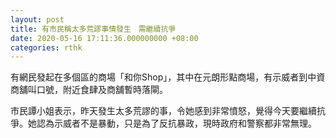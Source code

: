 ```yaml
---
layout: post
title: 有市民稱太多荒謬事情發生　需繼續抗爭
date: 2020-05-16 17:11:36.000000000 +08:00
categories: rthk
---
```


有網民發起在多個區的商場「和你Shop」，其中在元朗形點商場，有示威者到中資商舖叫口號，附近食肆及商舖暫時落閘。

市民譚小姐表示，昨天發生太多荒謬的事，令她感到非常憤怒，覺得今天要繼續抗爭。她認為示威者不是暴動，只是為了反抗暴政，現時政府和警察都非常無理。
